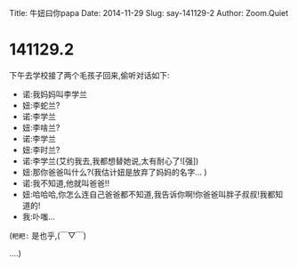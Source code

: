 Title: 牛妞曰你papa 
Date: 2014-11-29
Slug: say-141129-2
Author: Zoom.Quiet


# 141129.2

下午去学校接了两个毛孩子回来,偷听对话如下:

- 诺:我妈妈叫李学兰
- 妞:李蛇兰?
- 诺:李学兰
- 妞:李啥兰?
- 诺:李学兰
- 妞:李时兰?
- 诺:李学兰(艾约我去,我都想替她说,太有耐心了![强])
- 妞:那你爸爸叫什么?(我估计妞是放弃了妈妈的名字... )
- 诺:我不知道,他就叫爸爸!!
- 妞:哈哈哈,你怎么连自己爸爸都不知道,我告诉你啊!你爸爸叫胖子叔叔!我都知道的!
- 我:卟嗤... 

(`粑粑:` 是也乎,(￣▽￣) 

....)
